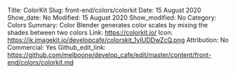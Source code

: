 Title: ColorKit 
Slug: front-end/colors/colorkit
Date: 15 August 2020
Show_date: No
Modified: 15 August 2020
Show_modified: No
Category: Colors
Summary: Color Blender generates color scales by mixing the shades between two colors
Link: https://colorkit.io/
Icon: https://ik.imagekit.io/developcafe/colorskit_1yIUDDwZcQ.png
Attribution: No
Commercial: Yes
Github_edit_link: https://github.com/melboone/develop_cafe/edit/master/content/front-end/colors/colorkit.md
